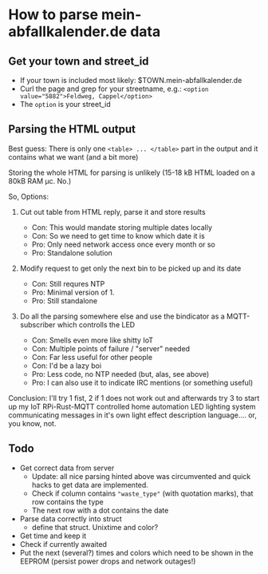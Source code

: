 # How to parse mein-abfallkalender.de data

## Get your town and street_id

* If your town is included most likely: $TOWN.mein-abfallkalender.de
* Curl the page and grep for your streetname, e.g.: `<option value="5882">Feldweg, Cappel</option>`
* The `option` is your street_id

## Parsing the HTML output

Best guess: There is only one `<table> ... </table>` part in the output and it contains what we want (and a bit more)

Storing the whole HTML for parsing is unlikely (15-18 kB HTML loaded on a 80kB RAM µc. No.)

So, Options:

1. Cut out table from HTML reply, parse it and store results

   * Con: This would mandate storing multiple dates locally
   * Con: So we need to get time to know which date it is
   * Pro: Only need network access once every month or so
   * Pro: Standalone solution

2. Modify request to get only the next bin to be picked up and its date

   * Con: Still requres NTP
   * Pro: Minimal version of 1.
   * Pro: Still standalone

3. Do all the parsing somewhere else and use the bindicator as a MQTT-subscriber which controlls the LED

   * Con: Smells even more like shitty IoT
   * Con: Multiple points of failure / "server" needed
   * Con: Far less useful for other people
   * Con: I'd be a lazy boi
   * Pro: Less code, no NTP needed (but, alas, see above)
   * Pro: I can also use it to indicate IRC mentions (or something useful)

Conclusion: I'll try 1 fist, 2 if 1 does not work out and afterwards try 3 to start up my IoT RPi-Rust-MQTT controlled home automation LED lighting system communicating messages in it's own light effect description language.... or, you know, not.

## Todo

* Get correct data from server
  * Update: all nice parsing hinted above was circumvented and quick hacks to get data are implemented.
  * Check if column contains `"waste_type"` (with quotation marks), that row contains the type
  * The next row with a dot contains the date
* Parse data correctly into struct
  * define that struct. Unixtime and color?
* Get time and keep it
* Check if currently awaited
* Put the next (several?) times and colors which need to be shown in the EEPROM (persist power drops and network outages!)
